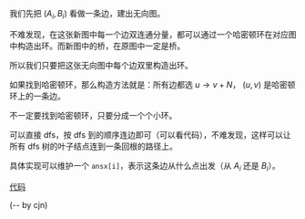 我们先把 $(A_i,B_i)$ 看做一条边，建出无向图。

不难发现，在这张新图中每一个边双连通分量，都可以通过一个哈密顿环在对应图中构造出环。而新图中的桥，在原图中一定是桥。

所以我们只要把这张无向图中每个边双里构造出环。

如果找到哈密顿环，那么构造方法就是：所有边都选 $u\to v+N$， $(u,v)$ 是哈密顿环上的一条边。

不一定要找到哈密顿环，只要分成一个个小环。

可以直接 dfs，按 dfs 到的顺序连边即可（可以看代码），不难发现，这样可以让所有 dfs 树的叶子结点连到一条回根的路径上。

具体实现可以维护一个 `ansx[i]`，表示这条边从什么点出发（从 $A_i$ 还是 $B_i$）。

[代码](https://atcoder.jp/contests/arc143/submissions/35636732)

(-- by cjn)
